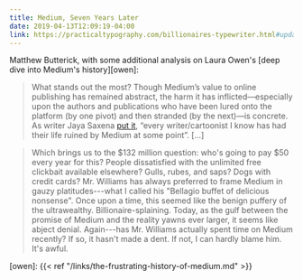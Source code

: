 ```yaml
---
title: Medium, Seven Years Later
date: 2019-04-13T12:09:19-04:00
link: https://practicaltypography.com/billionaires-typewriter.html#update-another-three-years-on
---
```


Matthew Butterick, with some additional analysis on Laura Owen's [deep dive into Medium's history][owen]: 

> What stands out the most? Though Medium’s value to online publishing has remained abstract, the harm it has inflicted—especially upon the authors and publications who have been lured onto the platform (by one pivot) and then stranded (by the next)—is concrete. As writer Jaya Saxena [put it](https://twitter.com/jayasax/status/994252016129101824), “every writer/cartoonist I know has had their life ruined by Medium at some point”. [...]

> Which brings us to the $132 million question: who's going to pay $50 every year for this? People dissatisfied with the unlimited free clickbait available elsewhere? Gulls, rubes, and saps? Dogs with credit cards? Mr. Williams has always preferred to frame Medium in gauzy platitudes---what I called his "Bellagio buffet of delicious nonsense". Once upon a time, this seemed like the benign puffery of the ultrawealthy. Billionaire-splaining. Today, as the gulf between the promise of Medium and the reality yawns ever larger, it seems like abject denial. Again---has Mr. Williams actually spent time on Medium recently? If so, it hasn't made a dent. If not, I can hardly blame him. It's awful.


[owen]: {{< ref "/links/the-frustrating-history-of-medium.md" >}}